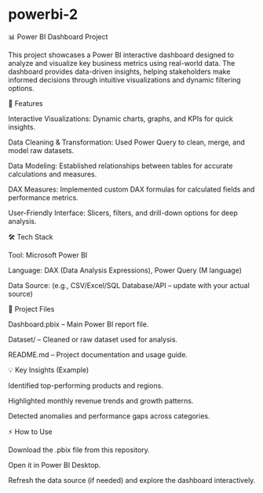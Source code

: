 # powerbi-2
📊 Power BI Dashboard Project

This project showcases a Power BI interactive dashboard designed to analyze and visualize key business metrics using real-world data. The dashboard provides data-driven insights, helping stakeholders make informed decisions through intuitive visualizations and dynamic filtering options.

🚀 Features

Interactive Visualizations: Dynamic charts, graphs, and KPIs for quick insights.

Data Cleaning & Transformation: Used Power Query to clean, merge, and model raw datasets.

Data Modeling: Established relationships between tables for accurate calculations and measures.

DAX Measures: Implemented custom DAX formulas for calculated fields and performance metrics.

User-Friendly Interface: Slicers, filters, and drill-down options for deep analysis.

🛠️ Tech Stack

Tool: Microsoft Power BI

Language: DAX (Data Analysis Expressions), Power Query (M language)

Data Source: (e.g., CSV/Excel/SQL Database/API – update with your actual source)

📂 Project Files

Dashboard.pbix – Main Power BI report file.

Dataset/ – Cleaned or raw dataset used for analysis.

README.md – Project documentation and usage guide.

💡 Key Insights (Example)

Identified top-performing products and regions.

Highlighted monthly revenue trends and growth patterns.

Detected anomalies and performance gaps across categories.

⚡ How to Use

Download the .pbix file from this repository.

Open it in Power BI Desktop.

Refresh the data source (if needed) and explore the dashboard interactively.
